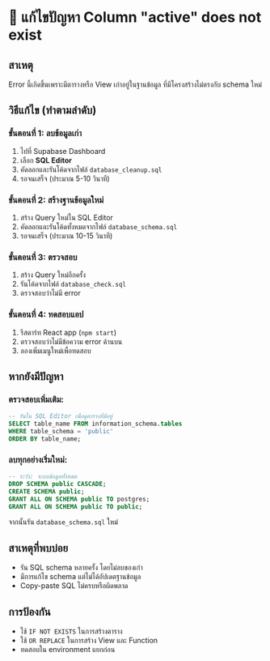 # 🔧 แก้ไขปัญหา Column "active" does not exist

## สาเหตุ
Error นี้เกิดขึ้นเพราะมีตารางหรือ View เก่าอยู่ในฐานข้อมูล ที่มีโครงสร้างไม่ตรงกับ schema ใหม่

## วิธีแก้ไข (ทำตามลำดับ)

### ขั้นตอนที่ 1: ลบข้อมูลเก่า
1. ไปที่ Supabase Dashboard
2. เลือก **SQL Editor**
3. คัดลอกและรันโค้ดจากไฟล์ `database_cleanup.sql`
4. รอจนเสร็จ (ประมาณ 5-10 วินาที)

### ขั้นตอนที่ 2: สร้างฐานข้อมูลใหม่
1. สร้าง Query ใหม่ใน SQL Editor
2. คัดลอกและรันโค้ดทั้งหมดจากไฟล์ `database_schema.sql`
3. รอจนเสร็จ (ประมาณ 10-15 วินาที)

### ขั้นตอนที่ 3: ตรวจสอบ
1. สร้าง Query ใหม่อีกครั้ง
2. รันโค้ดจากไฟล์ `database_check.sql`
3. ตรวจสอบว่าไม่มี error

### ขั้นตอนที่ 4: ทดสอบแอป
1. รีสตาร์ท React app (`npm start`)
2. ตรวจสอบว่าไม่มีข้อความ error ด้านบน
3. ลองเพิ่มเมนูใหม่เพื่อทดสอบ

## หากยังมีปัญหา

### ตรวจสอบเพิ่มเติม:
```sql
-- รันใน SQL Editor เพื่อดูตารางที่มีอยู่
SELECT table_name FROM information_schema.tables 
WHERE table_schema = 'public' 
ORDER BY table_name;
```

### ลบทุกอย่างเริ่มใหม่:
```sql
-- ระวัง: จะลบข้อมูลทั้งหมด
DROP SCHEMA public CASCADE;
CREATE SCHEMA public;
GRANT ALL ON SCHEMA public TO postgres;
GRANT ALL ON SCHEMA public TO public;
```

จากนั้นรัน `database_schema.sql` ใหม่

## สาเหตุที่พบบ่อย
- รัน SQL schema หลายครั้ง โดยไม่ลบของเก่า
- มีการแก้ไข schema แต่ไม่ได้อัปเดตฐานข้อมูล
- Copy-paste SQL ไม่ครบหรือผิดพลาด

## การป้องกัน
- ใช้ `IF NOT EXISTS` ในการสร้างตาราง
- ใช้ `OR REPLACE` ในการสร้าง View และ Function
- ทดสอบใน environment แยกก่อน
